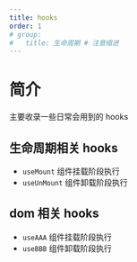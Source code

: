 ```yaml
---
title: hooks
order: 1
# group:
#   title: 生命周期 # 注意缩进
---
```


# 简介

主要收录一些日常会用到的 hooks

## 生命周期相关 hooks

- `useMount` 组件挂载阶段执行
- `useUnMount` 组件卸载阶段执行

## dom 相关 hooks

- `useAAA` 组件挂载阶段执行
- `useBBB` 组件卸载阶段执行
